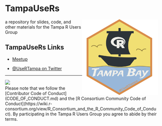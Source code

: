# TampaUseRs

[meetup]: https://www.meetup.com/Tampa-R-Users-Group/
[twitter]: https://www.twitter.com/UseRTampa/

<a href="https://www.meetup.com/Tampa-R-Users-Group/"><img align="right" src="assets/hex-logo/trug-hex-800.png" width="250px"></a>
a repository for slides, code, and other materials for the Tampa R Users Group

## TampaUseRs Links

- [Meetup][meetup]

- [&commat;UseRTampa on Twitter][twitter]


---

<a href="https://www.r-consortium.org/">
<img src="https://www.r-consortium.org/wp-content/uploads/sites/13/2016/09/RConsortium_Horizontal_Pantone.png" width="200px">
</a>

<br>
Please note that we follow the [Contributor Code of Conduct](CODE_OF_CONDUCT.md) and the [R Consortium Community Code of Conduct](https://wiki.r-consortium.org/view/R_Consortium_and_the_R_Community_Code_of_Conduct).
By participating in the Tampa R Users Group you agree to abide by their terms.
